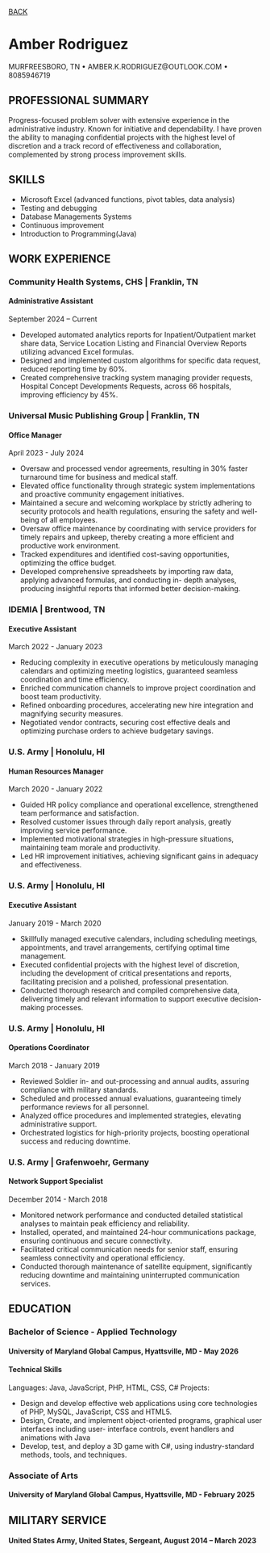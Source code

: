 <a href="https://amberkrodriguez.github.io/Portfolio-/">BACK</a> 

<h1>Amber Rodriguez</h1>
MURFREESBORO, TN • AMBER.K.RODRIGUEZ@OUTLOOK.COM • 8085946719

<h2>PROFESSIONAL SUMMARY</h2>
Progress-focused problem solver with extensive experience in the administrative industry. Known for initiative and dependability. I have proven the ability to managing confidential projects with the highest level of discretion and a track record of effectiveness and collaboration, complemented by strong process improvement skills.


<h2>SKILLS</h2>
  <ul>
    <li>Microsoft Excel (advanced functions, pivot tables, data analysis)</li>
    <li>Testing and debugging</li>
    <li>Database Managements Systems</li>
    <li>Continuous improvement</li>
    <li>Introduction to Programming(Java)</li>
  </ul>

<h2>WORK EXPERIENCE</h2>

<h3>Community Health Systems, CHS | Franklin, TN</h3>
<h4>Administrative Assistant</h4>
September 2024 – Current
<ul>
  <li>Developed automated analytics reports for Inpatient/Outpatient market share data, Service Location Listing and
  Financial Overview Reports utilizing advanced Excel formulas.</li>
  <li>Designed and implemented custom algorithms for specific data request, reduced reporting time by 60%.</li>
  <li>Created comprehensive tracking system managing provider requests, Hospital Concept Developments Requests, across 66 hospitals, 
    improving efficiency by 45%.</li>
</ul>

<h3>Universal Music Publishing Group | Franklin, TN</h3>
<h4>Office Manager</h4>
April 2023 - July 2024
<ul>
  <li>Oversaw and processed vendor agreements, resulting in 30% faster turnaround time for business and medical staff.</li>
  <li>Elevated office functionality through strategic system implementations and proactive community engagement initiatives.</li>
  <li>Maintained a secure and welcoming workplace by strictly adhering to security protocols and health regulations, ensuring the safety and well-being of   all employees.</li>
  <li>Oversaw office maintenance by coordinating with service providers for timely repairs and upkeep, thereby creating a more efficient and productive work environment.</li>
  <li>Tracked expenditures and identified cost-saving opportunities, optimizing the office budget.</li>
  <li>Developed comprehensive spreadsheets by importing raw data, applying advanced formulas, and conducting in-
  depth analyses, producing insightful reports that informed better decision-making.</li>
</ul>

<h3>IDEMIA | Brentwood, TN </h3>
<h4>Executive Assistant</h4>
March 2022 - January 2023 
<ul>
  <li>Reducing complexity in executive operations by meticulously managing calendars and optimizing meeting logistics, guaranteed seamless coordination and time efficiency.</li>
  <li>Enriched communication channels to improve project coordination and boost team productivity.</li>
  <li>Refined onboarding procedures, accelerating new hire integration and magnifying security measures.</li>
  <li>Negotiated vendor contracts, securing cost effective deals and optimizing purchase orders to achieve budgetary savings.</li>
</ul>

<h3>U.S. Army | Honolulu, HI</h3>
<h4>Human Resources Manager</h4>
  March 2020 - January 2022 
 <ul>   
  <li>Guided HR policy compliance and operational excellence, strengthened team performance and satisfaction.</li>
  <li>Resolved customer issues through daily report analysis, greatly improving service performance.</li>
  <li>Implemented motivational strategies in high-pressure situations, maintaining team morale and productivity.</li>
  <li>Led HR improvement initiatives, achieving significant gains in adequacy and effectiveness.</li>
 </ul>
 
<h3>U.S. Army | Honolulu, HI</h3>
<h4>Executive Assistant</h4>
January 2019 - March 2020 
<ul>
  <li>Skillfully managed executive calendars, including scheduling meetings, appointments, and travel arrangements, certifying optimal time management.</li>
  <li>Executed confidential projects with the highest level of discretion, including the development of critical presentations and reports, facilitating precision and a polished, professional presentation.</li>
  <li>Conducted thorough research and compiled comprehensive data, delivering timely and relevant information to support executive decision-making processes.  </li>
</ul>
 
<h3>U.S. Army | Honolulu, HI</h3> 
<h4>Operations Coordinator</h4>
March 2018 - January 2019
<ul>
  <li>Reviewed Soldier in- and out-processing and annual audits, assuring compliance with military standards.</li> 
  <li>Scheduled and processed annual evaluations, guaranteeing timely performance reviews for all personnel.</li>
  <li>Analyzed office procedures and implemented strategies, elevating administrative support.</li>
  <li>Orchestrated logistics for high-priority projects, boosting operational success and reducing downtime.</li>
</ul>

<h3>U.S. Army | Grafenwoehr, Germany</h3>
<h4>Network Support Specialist</h4>
December 2014 - March 2018
<ul>
  <li>Monitored network performance and conducted detailed statistical analyses to maintain peak efficiency and reliability.</li>
  <li>Installed, operated, and   maintained 24-hour communications package, ensuring continuous and secure connectivity.</li>
  <li>Facilitated critical communication needs for senior staff, ensuring seamless connectivity and operational efficiency.</li>
  <li>Conducted thorough maintenance of satellite equipment, significantly reducing downtime and maintaining uninterrupted communication services.</li>
</ul>


<h2>EDUCATION</h2>

<h3>Bachelor of Science - Applied Technology</h3>
<h4>University of Maryland Global Campus, Hyattsville, MD - May 2026</h4>

<h4>Technical Skills</h4>
Languages: Java, JavaScript, PHP, HTML, CSS, C# Projects:
<ul>
  <li>Design and develop effective web applications using core technologies of PHP, MySQL, JavaScript, CSS and HTML5.</li>
  <li>Design, Create, and implement object-oriented programs, graphical user interfaces including user- interface controls, event handlers and animations with Java</li>
  <li>Develop, test, and deploy a 3D game with C#, using industry-standard methods, tools, and techniques.</li>
 </ul>
 
<h3>Associate of Arts</h3>
<h4>University of Maryland Global Campus, Hyattsville, MD - February 2025</h4>


<h2>MILITARY SERVICE</h2>
<h4>United States Army, United States, Sergeant, August 2014 – March 2023</h4>




